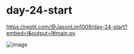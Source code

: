 # day-24-start

https://replit.com/@JasonLim1009/day-24-start?embed=l&output=l#main.py

![image](https://user-images.githubusercontent.com/107684179/202695418-6d11bc69-c488-42c4-9cb7-3938a486f4d5.png)
